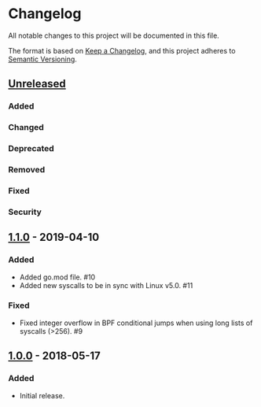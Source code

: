 # Changelog
All notable changes to this project will be documented in this file.

The format is based on [Keep a Changelog](https://keepachangelog.com/en/1.0.0/),
and this project adheres to [Semantic Versioning](https://semver.org/spec/v2.0.0.html).

## [Unreleased]

### Added

### Changed

### Deprecated

### Removed

### Fixed

### Security

## [1.1.0] - 2019-04-10

### Added
- Added go.mod file. #10
- Added new syscalls to be in sync with Linux v5.0. #11

### Fixed
- Fixed integer overflow in BPF conditional jumps when using long lists of
  syscalls (>256). #9

## [1.0.0] - 2018-05-17

### Added
- Initial release.

[Unreleased]: https://github.com/olivierlacan/keep-a-changelog/compare/v1.1.0...HEAD
[1.1.0]: https://github.com/elastic/go-seccomp-bpf/v1.0.0...v1.1.0
[1.0.0]: https://github.com/elastic/go-seccomp-bpf/v1.0.0
